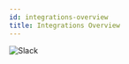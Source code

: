 ```yaml
---
id: integrations-overview
title: Integrations Overview
---
```


![Slack](/assets/integrations/amplitude.svg)
